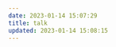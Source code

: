 ```yaml
---
date: 2023-01-14 15:07:29
title: talk
updated: 2023-01-14 15:08:15
---
```

<script src="https://cdn.jsdelivr.net/npm/qexo-static@1.5.0/hexo/talks.min.js"></script>

<link rel="stylesheet" href="https://cdn.jsdelivr.net/npm/qexo-static@1.5.0/hexo/talks.min.css">
<div id="qexot"></div>
<script>showQexoTalks("qexot", "${SITE}", 5)</script>

<link rel="stylesheet" href="https://cdn.jsdelivr.net/npm/qexo-static@1.5.0/hexo/talks.min.css">
<div id="qexot"></div>
<script>showQexoTalks("qexot", "${SITE}", 5)</script>
